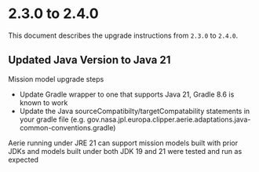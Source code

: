 # 2.3.0 to 2.4.0

This document describes the upgrade instructions from `2.3.0` to `2.4.0`.

## Updated Java Version to Java 21

Mission model upgrade steps

- Update Gradle wrapper to one that supports Java 21, Gradle 8.6 is known to work
- Update the Java sourceCompatibilty/targetCompatability statements in your gradle file (e.g. gov.nasa.jpl.europa.clipper.aerie.adaptations.java-common-conventions.gradle)

Aerie running under JRE 21 can support mission models built with prior JDKs and models built under both JDK 19 and 21 were tested and run as expected
